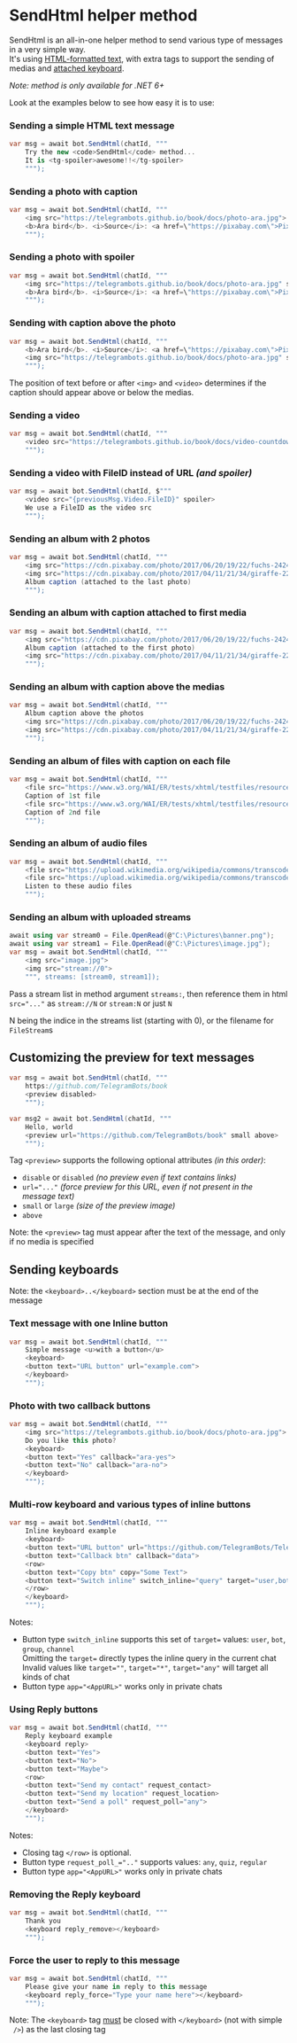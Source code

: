 ﻿# SendHtml helper method

SendHtml is an all-in-one helper method to send various type of messages in a very simple way.  
It's using [HTML-formatted text](https://core.telegram.org/bots/api#html-style), with extra tags to support the sending of medias and [attached keyboard](#sending-keyboards).

_Note: method is only available for .NET 6+_

Look at the examples below to see how easy it is to use:

### Sending a simple HTML text message
```csharp
var msg = await bot.SendHtml(chatId, """
    Try the new <code>SendHtml</code> method...
    It is <tg-spoiler>awesome!!</tg-spoiler>
    """);
```

### Sending a photo with caption
```csharp
var msg = await bot.SendHtml(chatId, """
    <img src="https://telegrambots.github.io/book/docs/photo-ara.jpg">
    <b>Ara bird</b>. <i>Source</i>: <a href=\"https://pixabay.com\">Pixabay</a>
    """);
```

### Sending a photo with spoiler
```csharp
var msg = await bot.SendHtml(chatId, """
    <img src="https://telegrambots.github.io/book/docs/photo-ara.jpg" spoiler>
    <b>Ara bird</b>. <i>Source</i>: <a href=\"https://pixabay.com\">Pixabay</a>
    """);
```

### Sending with caption above the photo
```csharp
var msg = await bot.SendHtml(chatId, """
    <b>Ara bird</b>. <i>Source</i>: <a href=\"https://pixabay.com\">Pixabay</a>
    <img src="https://telegrambots.github.io/book/docs/photo-ara.jpg" spoiler>
    """);
```

The position of text before or after `<img>` and `<video>` determines if the caption should appear above or below the medias.

### Sending a video
```csharp
var msg = await bot.SendHtml(chatId, """
    <video src="https://telegrambots.github.io/book/docs/video-countdown.mp4">
    """);
```

### Sending a video with FileID instead of URL _(and spoiler)_
```csharp
var msg = await bot.SendHtml(chatId, $"""
    <video src="{previousMsg.Video.FileID}" spoiler>
    We use a FileID as the video src
    """);
```

### Sending an album with 2 photos
```csharp
var msg = await bot.SendHtml(chatId, """
    <img src="https://cdn.pixabay.com/photo/2017/06/20/19/22/fuchs-2424369_640.jpg">
    <img src="https://cdn.pixabay.com/photo/2017/04/11/21/34/giraffe-2222908_640.jpg">
    Album caption (attached to the last photo)
    """);
```

### Sending an album with caption attached to first media
```csharp
var msg = await bot.SendHtml(chatId, """
    <img src="https://cdn.pixabay.com/photo/2017/06/20/19/22/fuchs-2424369_640.jpg">
    Album caption (attached to the first photo)
    <img src="https://cdn.pixabay.com/photo/2017/04/11/21/34/giraffe-2222908_640.jpg">
    """);
```

### Sending an album with caption above the medias
```csharp
var msg = await bot.SendHtml(chatId, """
    Album caption above the photos
    <img src="https://cdn.pixabay.com/photo/2017/06/20/19/22/fuchs-2424369_640.jpg">
    <img src="https://cdn.pixabay.com/photo/2017/04/11/21/34/giraffe-2222908_640.jpg">
    """);
```

### Sending an album of files with caption on each file
```csharp
var msg = await bot.SendHtml(chatId, """
    <file src="https://www.w3.org/WAI/ER/tests/xhtml/testfiles/resources/pdf/dummy.pdf">
    Caption of 1st file
    <file src="https://www.w3.org/WAI/ER/tests/xhtml/testfiles/resources/pdf/dummy.pdf">
    Caption of 2nd file
    """);
```

### Sending an album of audio files
```csharp
var msg = await bot.SendHtml(chatId, """
    <file src="https://upload.wikimedia.org/wikipedia/commons/transcoded/b/bb/Test_ogg_mp3_48kbps.wav/Test_ogg_mp3_48kbps.wav.mp3">
    <file src="https://upload.wikimedia.org/wikipedia/commons/transcoded/b/bb/Test_ogg_mp3_48kbps.wav/Test_ogg_mp3_48kbps.wav.mp3">
    Listen to these audio files
    """);
```

### Sending an album with uploaded streams
```csharp
await using var stream0 = File.OpenRead(@"C:\Pictures\banner.png");
await using var stream1 = File.OpenRead(@"C:\Pictures\image.jpg");
var msg = await bot.SendHtml(chatId, """
    <img src="image.jpg">
    <img src="stream://0">
    """, streams: [stream0, stream1]);
```

Pass a stream list in method argument `streams:`, then reference them in html `src="..."` as `stream://N` or `stream:N` or just `N`

N being the indice in the streams list (starting with 0), or the filename for `FileStream`s

## Customizing the preview for text messages
```csharp
var msg = await bot.SendHtml(chatId, """
    https://github.com/TelegramBots/book
    <preview disabled>
    """);

var msg2 = await bot.SendHtml(chatId, """
    Hello, world
    <preview url="https://github.com/TelegramBots/book" small above>
    """);
```
Tag `<preview>` supports the following optional attributes _(in this order)_:
- `disable` or `disabled` _(no preview even if text contains links)_
- `url="..."` _(force preview for this URL, even if not present in the message text)_
- `small` or `large` _(size of the preview image)_
- `above`

Note: the `<preview>` tag must appear after the text of the message, and only if no media is specified

## Sending keyboards

Note: the `<keyboard>..</keyboard>` section must be at the end of the message

### Text message with one Inline button
```csharp
var msg = await bot.SendHtml(chatId, """
    Simple message <u>with a button</u>
    <keyboard>
    <button text="URL button" url="example.com">
    </keyboard>
    """);
```

### Photo with two callback buttons
```csharp
var msg = await bot.SendHtml(chatId, """
    <img src="https://telegrambots.github.io/book/docs/photo-ara.jpg">
    Do you like this photo?
    <keyboard>
    <button text="Yes" callback="ara-yes">
    <button text="No" callback="ara-no">
    </keyboard>
    """);
```

### Multi-row keyboard and various types of inline buttons
```csharp
var msg = await bot.SendHtml(chatId, """
    Inline keyboard example
    <keyboard>
    <button text="URL button" url="https://github.com/TelegramBots/Telegram.Bot">
    <button text="Callback btn" callback="data">
    <row>
    <button text="Copy btn" copy="Some Text">
    <button text="Switch inline" switch_inline="query" target="user,bot">
    </row>
    </keyboard>
    """);
```
Notes:
- Button type `switch_inline` supports this set of `target=` values: `user`, `bot`, `group`, `channel`  
  Omitting the `target=` directly types the inline query in the current chat  
  Invalid values like `target=""`, `target="*"`, `target="any"` will target all kinds of chat
- Button type `app="<AppURL>"` works only in private chats

### Using Reply buttons
```csharp
var msg = await bot.SendHtml(chatId, """
    Reply keyboard example
    <keyboard reply>
    <button text="Yes">
    <button text="No">
    <button text="Maybe">
    <row>
    <button text="Send my contact" request_contact>
    <button text="Send my location" request_location>
    <button text="Send a poll" request_poll="any">
    </keyboard>
    """);
```

Notes:
- Closing tag `</row>` is optional.
- Button type `request_poll_=".."` supports values: `any`, `quiz`, `regular`
- Button type `app="<AppURL>"` works only in private chats

### Removing the Reply keyboard
```csharp
var msg = await bot.SendHtml(chatId, """
    Thank you
    <keyboard reply_remove></keyboard>
    """);
```

### Force the user to reply to this message
```csharp
var msg = await bot.SendHtml(chatId, """
    Please give your name in reply to this message
    <keyboard reply_force="Type your name here"></keyboard>
    """);
```
Note: The `<keyboard>` tag <u>must</u> be closed with `</keyboard>` (not with simple ` />`) as the last closing tag